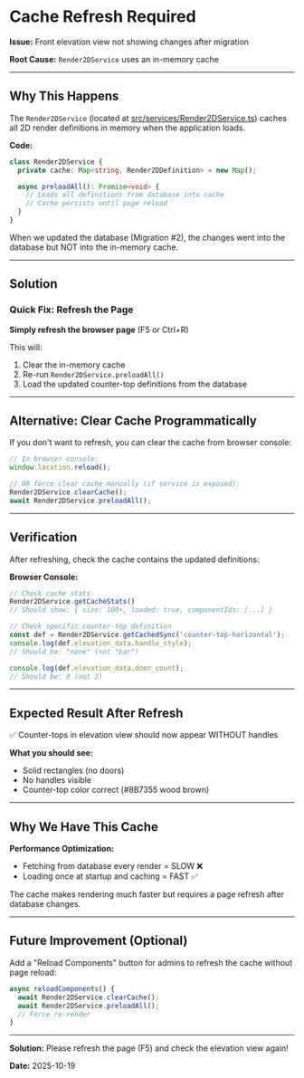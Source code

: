 # Cache Refresh Required

**Issue:** Front elevation view not showing changes after migration

**Root Cause:** `Render2DService` uses an in-memory cache

---

## Why This Happens

The `Render2DService` (located at [src/services/Render2DService.ts](i:\Curser_Git\CurserCode\plan-view-kitchen-3d\src\services\Render2DService.ts)) caches all 2D render definitions in memory when the application loads.

**Code:**
```typescript
class Render2DService {
  private cache: Map<string, Render2DDefinition> = new Map();

  async preloadAll(): Promise<void> {
    // Loads all definitions from database into cache
    // Cache persists until page reload
  }
}
```

When we updated the database (Migration #2), the changes went into the database but NOT into the in-memory cache.

---

## Solution

### Quick Fix: Refresh the Page

**Simply refresh the browser page** (F5 or Ctrl+R)

This will:
1. Clear the in-memory cache
2. Re-run `Render2DService.preloadAll()`
3. Load the updated counter-top definitions from the database

---

## Alternative: Clear Cache Programmatically

If you don't want to refresh, you can clear the cache from browser console:

```javascript
// In browser console:
window.location.reload();

// OR force clear cache manually (if service is exposed):
Render2DService.clearCache();
await Render2DService.preloadAll();
```

---

## Verification

After refreshing, check the cache contains the updated definitions:

**Browser Console:**
```javascript
// Check cache stats
Render2DService.getCacheStats()
// Should show: { size: 100+, loaded: true, componentIds: [...] }

// Check specific counter-top definition
const def = Render2DService.getCachedSync('counter-top-horizontal');
console.log(def.elevation_data.handle_style);
// Should be: "none" (not "bar")

console.log(def.elevation_data.door_count);
// Should be: 0 (not 2)
```

---

## Expected Result After Refresh

✅ Counter-tops in elevation view should now appear WITHOUT handles

**What you should see:**
- Solid rectangles (no doors)
- No handles visible
- Counter-top color correct (#8B7355 wood brown)

---

## Why We Have This Cache

**Performance Optimization:**
- Fetching from database every render = SLOW ❌
- Loading once at startup and caching = FAST ✅

The cache makes rendering much faster but requires a page refresh after database changes.

---

## Future Improvement (Optional)

Add a "Reload Components" button for admins to refresh the cache without page reload:

```typescript
async reloadComponents() {
  await Render2DService.clearCache();
  await Render2DService.preloadAll();
  // Force re-render
}
```

---

**Solution:** Please refresh the page (F5) and check the elevation view again!

**Date:** 2025-10-19

